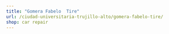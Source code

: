 ```yaml
---
title: "Gomera Fabelo  Tire"
url: /ciudad-universitaria-trujillo-alto/gomera-fabelo-tire/
shop: car repair
---
```

